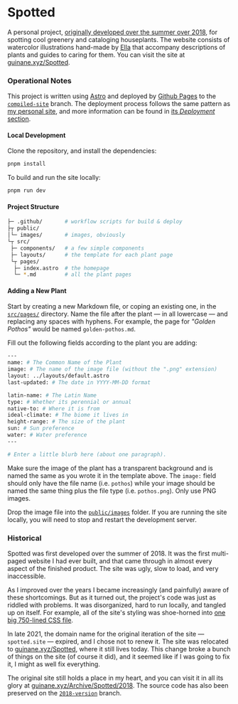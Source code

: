 # Spotted

A personal project, [originally developed over the summer over 2018](#historical), for spotting cool
greenery and cataloging houseplants. The website consists of watercolor illustrations hand-made by
[Ella](https://github.com/Ella-Minicola) that accompany descriptions of plants and guides to caring
for them. You can visit the site at [guinane.xyz/Spotted](https://guinane.xyz/Spotted).

### Operational Notes

This project is written using [Astro](https://astro.build) and deployed by [Github Pages](https://pages.github.com)
to the [`compiled-site`](https://github.com/qjack001/Spotted/tree/compiled-site) branch. The deployment process
follows the same pattern as [my personal site](https://github.com/qjack001/qjack001.github.io/), and more information
can  be found in [its _Deployment_ section](https://github.com/qjack001/qjack001.github.io/#deployment).

#### Local Development

Clone the repository, and install the dependencies:

```bash
pnpm install
```

To build and run the site locally:

```bash
pnpm run dev
```

#### Project Structure

```bash
├─ .github/       # workflow scripts for build & deploy
├┬ public/
│└─ images/       # images, obviously
└┬ src/
 ├─ components/   # a few simple components
 ├─ layouts/      # the template for each plant page
 └┬ pages/
  ├─ index.astro  # the homepage
  └─ *.md         # all the plant pages
```

#### Adding a New Plant

Start by creating a new Markdown file, or coping an existing one, in the [`src/pages/`](./src/pages)
directory. Name the file after the plant — in all lowercase — and replacing any spaces with hyphens.
For example, the page for _"Golden Pothos"_ would be named `golden-pothos.md`.

Fill out the following fields according to the plant you are adding:

```bash
---
name: # The Common Name of the Plant
image: # The name of the image file (without the ".png" extension)
layout: ../layouts/default.astro
last-updated: # The date in YYYY-MM-DD format

latin-name: # The Latin Name
type: # Whether its perennial or annual
native-to: # Where it is from
ideal-climate: # The biome it lives in
height-range: # The size of the plant
sun: # Sun preference
water: # Water preference
---

# Enter a little blurb here (about one paragraph).
```

Make sure the image of the plant has a transparent background and is named the same as you wrote it
in the template above. The `image:` field should only have the file name (i.e. `pothos`) while your
image should be named the same thing plus the file type (i.e. `pothos.png`). Only use PNG images.

Drop the image file into the [`public/images`](./public/images) folder. If you are running the site
locally, you will need to stop and restart the development server.

### Historical

Spotted was first developed over the summer of 2018. It was the first multi-paged website I had ever
built, and that came through in almost every aspect of the finished product. The site was ugly, slow
to load, and very inaccessible.

As I improved over the years I became increasingly (and painfully) aware of these shortcomings. But
as it turned out, the project's code was just as riddled with problems. It was disorganized, hard
to run locally, and tangled up on itself. For example, all of the site's styling was shoe-horned
into [one big 750-lined CSS file](https://github.com/qjack001/Spotted/blob/2018-version/style.css).

In late 2021, the domain name for the original iteration of the site — `spotted.site` — expired, and
I chose not to renew it. The site was relocated to [guinane.xyz/Spotted](https://guinane.xyz/Spotted),
where it still lives today. This change broke a bunch of things on the site (of course it did), and
it seemed like if I was going to fix it, I might as well fix everything.

The original site still holds a place in my heart, and you can visit it in all its glory at
[guinane.xyz/Archive/Spotted/2018](https://guinane.xyz/Archive/Spotted/2018). The source code has
also been preserved on the [`2018-version`](https://github.com/qjack001/Spotted/tree/2018-version)
branch.
